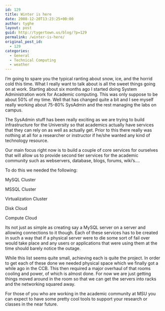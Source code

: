 ```yaml
---
id: 129
title: Winter is here
date: 2008-12-20T13:23:25+00:00
author: tyghe
layout: post
guid: http://tygertown.us/blog/?p=129
permalink: /winter-is-here/
original_post_id:
  - 129
categories:
  - General
  - Technical Computing
  - weather
---
```

I&#8217;m going to spare you the typical ranting about snow, ice, and the horrid cold this time. What I really want to talk about is all the sweet things going on at work. Starting about six months ago I started doing System Administration work for Academic computing. This was only suppose to be about 50% of my time. Well that has changed quite a bit and I see myself really working about 75-80% SysAdmin and the rest managing the labs on campus.

The SysAdmin stuff has been really exciting as we are trying to build infrastructure for the University so that academics actually have services that they can rely on as well as actually get. Prior to this there really was nothing at all for a researcher or instructor if he/she wanted any kind of technology resource.

Our main focus right now is to build a couple of core services for ourselves that will allow us to provide second tier services for the academic community such as webservers, database, blogs, forums, wiki&#8217;s&#8230;.

To do this we needed the following:

MySQL Cluster
  
MSSQL Cluster
  
Virtualization Cluster
  
Disk Cloud
  
Compute Cloud

Its not just as simple as creating say a MySQL server on a server and allowing connections to it though. Each of these services has to be created in such a way that if a physical server were to die some sort of fail over would take place and any users or applications that were using them at the time should barely notice the outage.

While this list seems quite small, achieving each is quite the project. In order to get each of these done we needed physical space which we finally got a while ago in the CCB. This then required a major overhaul of that rooms cooling and power, of which is almost done. For now we are just getting things moved around in the room so that we can get the servers into racks and the networking squared away.

For those of you who are working in the academic community at MSU you can expect to have some pretty cool tools to support your research or classes in the near future.